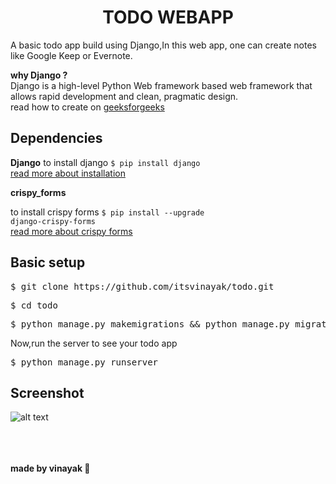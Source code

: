 <h1 align="center">TODO WEBAPP</h1>

A basic todo app build using Django,In this web app, one can create notes like Google Keep or Evernote.

<b>why Django ?</b><br/>
         Django is a high-level Python Web framework based web framework that allows rapid development and clean, pragmatic design. 
<br/>
read how to create on <a href="https://www.geeksforgeeks.org/python-todo-webapp-using-django/">geeksforgeeks</a>


Dependencies
------------

 <b>Django</b> 
 to install django <code>$ pip install django</code>
 <br>
 <a href="https://www.geeksforgeeks.org/django-introduction-and-installation/">read more about installation</a>
 
 
 <b>crispy_forms</b>
 
 to install crispy forms <code>$ pip install --upgrade django-crispy-forms </code>
  <br/>
  <a href="https://django-crispy-forms.readthedocs.io/en/latest/install.html" target="_blank">read more about crispy forms</a>

Basic setup
------------

<pre>$ git clone https://github.com/itsvinayak/todo.git </pre>
<pre>$ cd todo</pre>
<pre>$ python manage.py makemigrations && python manage.py migrate</pre>

Now,run the server to see your todo app
<pre>$ python manage.py runserver</pre>


Screenshot  
------------

  ![alt text](https://github.com/itsvinayak/todo/blob/master/screenshot.png)
  
  
  <br/>
  <br/>
  <br/>
  <b> made by vinayak 🧟</b>
  
